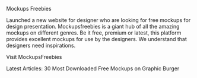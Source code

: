 Mockups Freebies

Launched a new website for designer who are looking for free mockups for design presentation. Mockupsfreebies is a giant hub of all the amazing mockups on different genres. Be it free, premium or latest, this platform provides excellent mockups for use by the designers. We understand that designers need inspirations.

Visit MockupsFreebies

Latest Articles:
30 Most Downloaded Free Mockups on Graphic Burger

